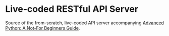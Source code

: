 # Live-coded RESTful API Server

Source of the from-scratch, live-coded API server
accompanying <a href="https://migrateup.com/store/advanced-python-book/">
Advanced Python: A Not-For Beginners Guide</a>.

